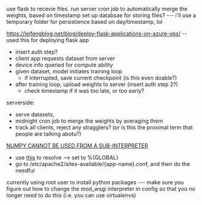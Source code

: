 use flask to recevie files.
run server cron job to automatically merge the weights, based on timestamp
set up databsae for storing files? --- i'll use a temporary folder for persistience based on day/timestamp, lol

https://leifengblog.net/blog/deploy-flask-applications-on-azure-vps/ -- used this for deploying flask app

- insert auth step?
- client app requests dataset from server 
- device info queried for compute ability
- given dataset, model initiates training loop
    - if interrupted, save current checkpoint (is this even doable?)
- after training loop, upload weights to server (insert auth step 2?) 
  - check timestamp if it was too late, or too early?


serverside:
- serve datasets, 
- midnight cron job to merge the weights by averaging them
- track all clients, reject any stragglers? (or is this the proximal term that people are talking abotu?)


[NUMPY CANNOT BE USED FROM A SUB-INTERPRETER](https://code.google.com/archive/p/modwsgi/wikis/ApplicationIssues.wiki#Python_Simplified_GIL_State_API)
- use [this](https://modwsgi.readthedocs.io/en/master/configuration-directives/WSGIApplicationGroup.html) to resolve --> set to %{GLOBAL}
- go to /etc/apache2/sites-available/{app-name}.conf, and then do the needful

currently using root user to install python packages --- make sure you figure out how to change the mod_wsgi interpreter in config so that you no longer need to do this (i.e. you can use virtualenvs)